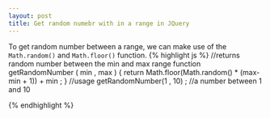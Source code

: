 ```yaml
---
layout: post
title: Get random numebr with in a range in JQuery
---
```


To get random number between a range, we can make use of the `Math.random()` and `Math.floor()` function. 
{% highlight js %}
//returns random number between the min and max range
function getRandomNumber ( min , max ) {
	return  Math.floor(Math.random() * (max-min + 1)) + min ; 
}
//usage 
getRandomNumber(1 , 10) ; //a number between 1 and 10

{% endhighlight %}
